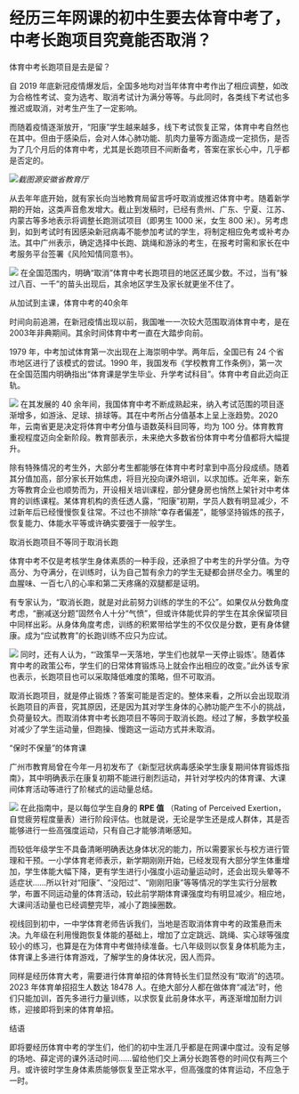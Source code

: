 # 经历三年网课的初中生要去体育中考了，中考长跑项目究竟能否取消？

体育中考长跑项目是去是留？

自 2019
年底新冠疫情爆发后，全国多地均对当年体育中考作出了相应调整，如改为合格性考试、变为选考、取消考试计为满分等等。与此同时，各类线下考试也多推迟或取消，对考生产生了一定影响。

而随着疫情逐渐放开，“阳康”学生越来越多，线下考试恢复正常，体育中考自然也在其中。但由于感染后，会对人体心肺功能、肌肉力量等方面造成一定损伤，是否为了几个月后的体育中考，尤其是长跑项目不间断备考，答案在家长心中，几乎都是否定的。

![](https://inews.gtimg.com/news_bt/OpQrmhT82I-V63lOonKuAwC4kZf5lVTIXlZA_l64FRCCIAA/1000)_截图源安徽省教育厅_

从去年年底开始，就有家长向当地教育局留言呼吁取消或推迟体育中考。随着新学期的开始，这类声音愈发增大。截止到发稿时，已经有贵州、广东、宁夏、江苏、内蒙古等多地表示将调整长跑测试项目（即男生
1000 米，女生 800
米）。另考虑到，如到考试时有因感染新冠病毒不能参加考试的学生，将制定相应免考或补考办法。其中广州表示，确定选择中长跑、跳绳和游泳的考生，在报考时需和家长在中考服务平台签署《风险知情同意书》。

![](https://inews.gtimg.com/news_bt/Oi__ytXGBAmCNkNAwW3jkDJKksw7YMwMGTjsYLqoumhDIAA/1000)
在全国范围内，明确“取消”体育中考长跑项目的地区还属少数。不过，当有“躲过八百、一千”的苗头出现后，其余地区学生及家长就更坐不住了。

从加试到主课，体育中考的40余年

时间向前追溯，在新冠疫情出现以前，我国唯一一次较大范围取消体育中考，是在2003年非典期间。其余时间体育中考一直在大踏步向前。

1979 年，中考加试体育第一次出现在上海崇明中学。两年后，全国已有 24 个省市地区进行了该模式的尝试。1990
年，我国发布《学校教育工作条例》，第一次在全国范围内明确指出“体育课是学生毕业、升学考试科目”。体育中考自此迈向正轨。

![](https://inews.gtimg.com/news_bt/ObTkbaSpRHbsJ-IwmOsUPAzI4_CmmRN43uzawXgAy3-GwAA/1000)
在其发展的 40 余年间，我国体育中考不断成熟起来，纳入考试范围的项目逐渐增多，如游泳、足球、排球等。其在中考所占分值基本上呈上涨趋势。2020
年，云南省更是决定将体育中考分值与语数英科目同等，均为 100 分。体育教育重视程度迈向全新阶段。教育部表示，未来绝大多数省份体育中考分值都将大幅提升。

除有特殊情况的考生外，大部分考生都能够在体育中考时拿到中高分段成绩。随着其分值加高，部分家长开始焦虑，将目光投向课外培训，以求加练。近年来，新东方等教育企业也顺势而为，开设相关培训课程，部分健身房也悄然上架针对中考体育的训练课程。某体育机构的责任透人露，“阳康”初期，学员人数有明显减少，不过新年后已经慢慢恢复往常。不过也不排除“幸存者偏差”，能够坚持锻炼的孩子，恢复能力、体能水平等或许确实要强于一般学生。

取消长跑项目不等同于取消长跑

体育中考不仅是考核学生身体素质的一种手段，还承担了中考生的升学分值。为夺高分、为夺满分，在训练时，认为自己暂有余力的学生无疑都会拼尽全力。嘴里的血腥味、一百七八的心率和第二天疼痛的双腿都是证明。

有专家认为，“取消长跑，就是对此前努力训练的学生的不公”。如果仅从分数角度考虑，“删减送分题”固然令人十分“气愤”，但或许体能优异的学生在其余保留项目中同样出彩。从身体角度考虑，训练的积累带给学生的不仅仅是分数，更有身体健康。成为“应试教育”的长跑训练不应只为应试。

![](https://inews.gtimg.com/news_bt/OAG87ySl1kpdldcag-hF0Bghdl5WjLXNNthc8DvcXGJKQAA/1000)
同时，还有人认为，“‘政策早一天落地，学生们也就早一天停止锻炼’。随着体育中考的政策公布，学生们的日常体育锻炼马上就会作出相应的改变。”此外该专家也表示，长跑项目也可以采取降低难度的策略，但不可取消。

取消长跑项目，就是停止锻炼？答案可能是否定的。整体来看，之所以会出现取消长跑项目的声音，究其原因，还是因为其对学生身体的心肺功能产生不小的挑战，负荷量较大。而取消体育中考长跑项目不等同于取消长跑。经过了解，多数学校虽对减少了学生运动量，但跑操、慢跑这一运动方式并未取消。

“保时不保量”的体育课

广州市教育局曾在今年一月初发布了《新型冠状病毒感染学生康复期间体育锻炼指南》，其中明确表示在康复初期不能进行剧烈运动，并针对学校内的体育课、大课间体育活动等进行了阶梯式的运动量总结。

![](https://inews.gtimg.com/news_bt/Ozda8CkyGiwR74qvtji5jHnNn5lUBANUjvWDv5A6euAnsAA/1000)
在此指南中，是以每位学生自身的 **RPE 值** （Rating of Perceived
Exertion，自觉疲劳程度量表）进行阶段评估。也就是说，无论是学生还是成人群体，其是否能够进行一些高强度运动，只有自己才能够清晰感知。

而较低年级学生不具备清晰明确表达身体状况的能力，所以需要家长与校方进行管理和干预。一小学体育老师表示，新学期刚刚开始，已经发现有大部分学生体重增加，学生体能大幅下降，更有学生进行小强度小运动量运动时，还会出现头晕等不适症状……所以针对“阳康”、“没阳过”、“刚刚阳康”等等情况的学生实行分层教学，布置不同运动量的体育活动，较此前学期体育课强度均有明显减少。相应地，大课间活动量也已经调整完毕，减小了跑操圈数。

视线回到初中，一中学体育老师告诉我们，当地是否取消体育中考的政策悬而未决。九年级在利用慢跑恢复体能的基础上，增加了立定跳远、跳绳、实心球等强度较小的练习，也算是在为体育中考做持续准备。七八年级则以恢复身体机能为主，体育课上多进行体育游戏，了解学生的身体状况，因人而异。

同样是经历体育大考，需要进行体育单招的体育特长生们显然没有“取消”的选项。2023 年体育单招招生人数达 18478
人。在绝大部分人都在做体育“减法”时，他们只能加训，首先多进行力量训练，以求恢复此前身体水平，再逐渐增加耐力训练，迎接即将到来的体育单招。

结语

即将要经历体育中考的学生们，他们的初中生涯几乎都是在网课中度过。没有足够的场地、薛定谔的课外活动时间……留给他们交上满分长跑答卷的时间仅有两三个月。或许彼时学生身体素质能够恢复至正常水平，但高强度的体育运动，不应急于一时。

